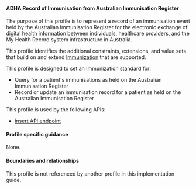 #### ADHA Record of Immunisation from Australian Immunisation Register
The purpose of this profile is to represent a record of an immunisation event held by the Australian Immunisation Register for the electronic exchange of digital health information between individuals, healthcare providers, and the My Health Record system infrastructure in Australia.

This profile identifies the additional constraints, extensions, and value sets that build on and extend [Immunization](http://hl7.org/fhir/R4/immunization.html) that are supported. 

This profile is designed to set an Immunization standard for:
* Query for a patient's immunisations as held on the Australian Immunisation Register
* Record or update an immunisation record for a patient as held on the Australian Immunisation Register

This profile is used by the following APIs:
* [insert API endpoint](StructureDefinition-TBD-1.html)


#### Profile specific guidance
None.


#### Boundaries and relationships
This profile is not referenced by another profile in this implementation guide.
